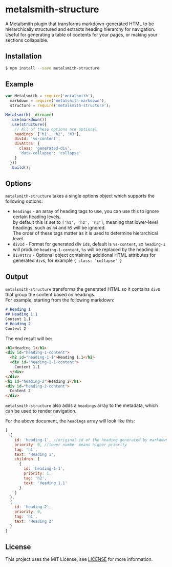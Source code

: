 
# metalsmith-structure

A Metalsmith plugin that transforms markdown-generated HTML to be hierarchically structured and extracts heading hierarchy for navigation.  
Useful for generating a table of contents for your pages, or making your sections collapsible.

## Installation

```sh
$ npm install --save metalsmith-structure
```

## Example

```js
var Metalsmith = require('metalsmith'),
  markdown = require('metalsmith-markdown'),
  structure = require('metalsmith-structure');

Metalsmith(__dirname)
  .use(markdown())
  .use(structure({
    // All of these options are optional
    headings: ['h1', 'h2', 'h3'],
    divId: '%s-content',
    divAttrs: {
      class: 'generated-div',
      'data-collapse': 'collapse'
    }
  }))
  .build();
```

## Options

`metalsmith-structure` takes a single options object which supports the following options:

- `headings` - an array of heading tags to use, you can use this to ignore certain heading levels,  
by default this is set to `['h1', 'h2', 'h3']`, meaning that lower-level headings, such as `h4` and `h5` will be ignored.  
The order of these tags matter as it is used to determine hierarchical level.
- `divId` - Format for generated div `id`s, default is `%s-content`, so `heading-1` will produce `heading-1-content`, `%s` will be replaced by the heading id.
- `divAttrs` - Optional object containing additional HTML attributes for generated `div`s, for example `{ class: 'collapse' }`

## Output

`metalsmith-structure` transforms the generated HTML so it contains `div`s that group the content based on headings.  
For example, starting from the following markdown: 

```markdown
# Heading 1
## Heading 1.1
Content 1.1
# Heading 2
Content 2
```

The end result will be:

```html
<h1>Heading 1</h1>
<div id="heading-1-content">
  <h2 id="heading-1-1">Heading 1.1</h2>
  <div id="heading-1-1-content">
    Content 1.1
  </div>
</div>
<h1 id="heading-2">Heading 2</h1>
<div id="heading-2-content">
  Content 2
</div>
```

`metalsmith-structure` also adds a `headings` array to the metadata, which can be used to render navigation.

For the above document, the `headings` array will look like this:

```javascript
[
  {
    id: 'heading-1', //original id of the heading generated by markdown, this is moved to the generated div
    priority: 0, //lower number means higher priority
    tag: 'h1',
    text: 'Heading 1', 
    children: [
      {
        id: 'heading-1-1',
        priority: 1,
        tag: 'h2',
        text: 'Heading 1.1'
      }
    ]
  },
  {
    id: 'heading-2',
    priority: 0,
    tag: 'h1',
    text: 'Heading 2'
  }
]
```

## License

  This project uses the MIT License, see [LICENSE](LICENSE) for more information.